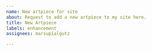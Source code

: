 ```yaml
---
name: New artpiece for site
about: Request to add a new artpiece to my site here.
title: New Artpiece
labels: enhancement
assignees: marsupialgutz

---
```



